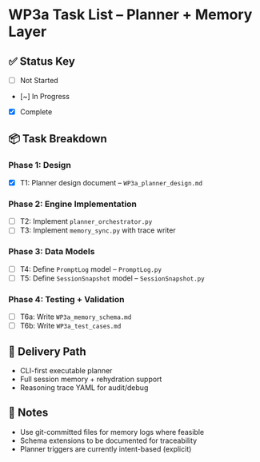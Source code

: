# WP3a Task List – Planner + Memory Layer

## ✅ Status Key
- [ ] Not Started
- [~] In Progress
- [x] Complete

## 📦 Task Breakdown

### Phase 1: Design
- [x] T1: Planner design document – `WP3a_planner_design.md`

### Phase 2: Engine Implementation
- [ ] T2: Implement `planner_orchestrator.py`
- [ ] T3: Implement `memory_sync.py` with trace writer

### Phase 3: Data Models
- [ ] T4: Define `PromptLog` model – `PromptLog.py`
- [ ] T5: Define `SessionSnapshot` model – `SessionSnapshot.py`

### Phase 4: Testing + Validation
- [ ] T6a: Write `WP3a_memory_schema.md`
- [ ] T6b: Write `WP3a_test_cases.md`

## 🚀 Delivery Path
- CLI-first executable planner
- Full session memory + rehydration support
- Reasoning trace YAML for audit/debug

## 📌 Notes
- Use git-committed files for memory logs where feasible
- Schema extensions to be documented for traceability
- Planner triggers are currently intent-based (explicit)
